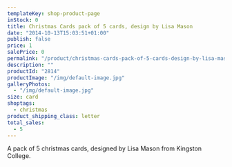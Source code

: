 ```yaml
---
templateKey: shop-product-page
inStock: 0
title: Christmas Cards pack of 5 cards, design by Lisa Mason
date: "2014-10-13T15:03:51+01:00"
publish: false
price: 1
salePrice: 0
permalink: "/product/christmas-cards-pack-of-5-cards-design-by-lisa-mason"
description: ""
productId: "2814"
productImage: "/img/default-image.jpg"
galleryPhotos:
  - "/img/default-image.jpg"
size: card
shoptags:
  - christmas
product_shipping_class: letter
total_sales:
  - 5
---
```


A pack of 5 christmas cards, designed by Lisa Mason from Kingston College.
